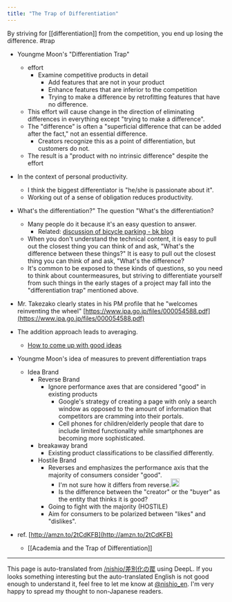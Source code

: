 ```yaml
---
title: "The Trap of Differentiation"
---
```


By striving for [[differentiation]] from the competition, you end up losing the difference. #trap

- Youngme Moon's "Differentiation Trap"
    - effort
        - Examine competitive products in detail
            - Add features that are not in your product
            - Enhance features that are inferior to the competition
            - Trying to make a difference by retrofitting features that have no difference.
    - This effort will cause change in the direction of eliminating differences in everything except "trying to make a difference".
    - The "difference" is often a "superficial difference that can be added after the fact," not an essential difference.
        - Creators recognize this as a point of differentiation, but customers do not.
    - The result is a "product with no intrinsic difference" despite the effort

- In the context of personal productivity.
    - I think the biggest differentiator is "he/she is passionate about it".
    - Working out of a sense of obligation reduces productivity.

- What's the differentiation?" The question "What's the differentiation?
    - Many people do it because it's an easy question to answer.
        - Related: [discussion of bicycle parking - bk blog](http://0xcc.net/blog/archives/000135.html)
    - When you don't understand the technical content, it is easy to pull out the closest thing you can think of and ask, "What's the difference between these things?" It is easy to pull out the closest thing you can think of and ask, "What's the difference?
    - It's common to be exposed to these kinds of questions, so you need to think about countermeasures, but striving to differentiate yourself from such things in the early stages of a project may fall into the "differentiation trap" mentioned above.

- Mr. Takezako clearly states in his PM profile that he "welcomes reinventing the wheel" [https://www.ipa.go.jp/files/000054588.pdf](https://www.ipa.go.jp/files/000054588.pdf)

- The addition approach leads to averaging.
    - [How to come up with good ideas](https://www.slideshare.net/nishio/ss-74084313)

- Youngme Moon's idea of measures to prevent differentiation traps
    - Idea Brand
        - Reverse Brand
            - Ignore performance axes that are considered "good" in existing products
                - Google's strategy of creating a page with only a search window as opposed to the amount of information that competitors are cramming into their portals.
                - Cell phones for children/elderly people that dare to include limited functionality while smartphones are becoming more sophisticated.
        - breakaway brand
            - Existing product classifications to be classified differently.
        - Hostile Brand
            - Reverses and emphasizes the performance axis that the majority of consumers consider "good".
                - I'm not sure how it differs from reverse.<img src='https://scrapbox.io/api/pages/nishio-en/nishio/icon' alt='nishio.icon' height="19.5"/>
                - Is the difference between the "creator" or the "buyer" as the entity that thinks it is good?
            - Going to fight with the majority (HOSTILE)
            - Aim for consumers to be polarized between "likes" and "dislikes".
- ref. [http://amzn.to/2tCdKFB](http://amzn.to/2tCdKFB)

    - [[Academia and the Trap of Differentiation]]
---
This page is auto-translated from [/nishio/差別化の罠](https://scrapbox.io/nishio/差別化の罠) using DeepL. If you looks something interesting but the auto-translated English is not good enough to understand it, feel free to let me know at [@nishio_en](https://twitter.com/nishio_en). I'm very happy to spread my thought to non-Japanese readers.